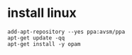 # install linux

    add-apt-repository --yes ppa:avsm/ppa
    apt-get update -qq
    apt-get install -y opam
